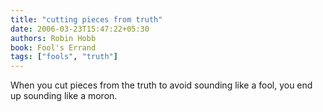 ```yaml
---
title: "cutting pieces from truth"
date: 2006-03-23T15:47:22+05:30
authors: Robin Hobb
book: Fool's Errand
tags: ["fools", "truth"]
---
```

When you cut pieces from the truth to avoid sounding like a fool, you end up sounding like a moron.
